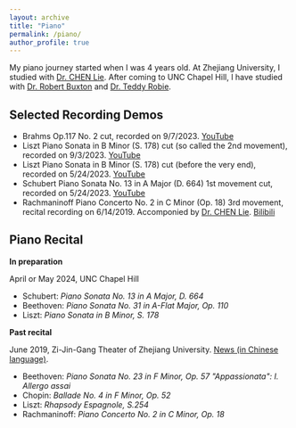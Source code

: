 ```yaml
---
layout: archive
title: "Piano"
permalink: /piano/
author_profile: true
---
```


My piano journey started when I was 4 years old. At Zhejiang University, I studied with [Dr. CHEN Lie](https://www.bilibili.com/read/cv4925133/).
After coming to UNC Chapel Hill, I have studied with [Dr. Robert Buxton](https://www.robertbuxtonpianist.com) 
and [Dr. Teddy Robie](https://www.teddyrobie.com/index.html).

## Selected Recording Demos

* Brahms Op.117 No. 2 cut, recorded on 9/7/2023. [YouTube](https://youtu.be/ZGYr8E3o5kE) 
* Liszt Piano Sonata in B Minor (S. 178) cut (so called the 2nd movement), recorded on 9/3/2023. [YouTube](https://youtu.be/Bwd6AL0PmsE)
* Liszt Piano Sonata in B Minor (S. 178) cut (before the very end), recorded on 5/24/2023. [YouTube](https://youtu.be/Ko115NHf6EI)
* Schubert Piano Sonata No. 13 in A Major (D. 664) 1st movement cut, recorded on 5/24/2023. [YouTube](https://youtu.be/5pbb6zX5xPs)
* Rachmaninoff Piano Concerto No. 2 in C Minor (Op. 18) 3rd movement, recital recording on 6/14/2019. Accomponied by [Dr. CHEN Lie](https://www.bilibili.com/read/cv4925133/). 
[Bilibili](https://www.bilibili.com/video/BV1fp4y167xF/?spm_id_from=333.999.0.0)

## Piano Recital

**In preparation**

April or May 2024, UNC Chapel Hill
  * Schubert: *Piano Sonata No. 13 in A Major, D. 664*
  * Beethoven: *Piano Sonata No. 31 in A-Flat Major, Op. 110*
  * Liszt: *Piano Sonata in B Minor, S. 178*

**Past recital**
 
June 2019, Zi-Jin-Gang Theater of Zhejiang University. [News (in Chinese language)](http://i.cztv.com/view/13270524.html).
  * Beethoven: *Piano Sonata No. 23 in F Minor, Op. 57 "Appassionata": I. Allergo assai*
  * Chopin: *Ballade No. 4 in F Minor, Op. 52*
  * Liszt: *Rhapsody Espagnole, S.254*
  * Rachmaninoff: *Piano Concerto No. 2 in C Minor, Op. 18*



